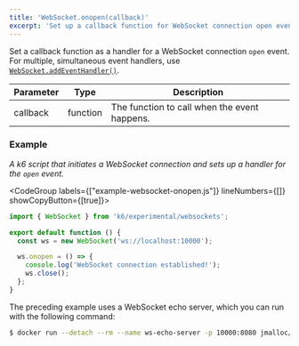 ```yaml
---
title: 'WebSocket.onopen(callback)'
excerpt: 'Set up a callback function for WebSocket connection open event.'
---
```


Set a callback function as a handler for a WebSocket connection `open` event.
For multiple, simultaneous event handlers, use [`WebSocket.addEventHandler()`](/javascript-api/k6-experimental/websockets/websocket/websocket-addeventlistener).

| Parameter | Type     | Description                                  |
| --------- | -------- | -------------------------------------------- |
| callback  | function | The function to call when the event happens. |

### Example

_A k6 script that initiates a WebSocket connection and sets up a handler for the `open` event._

<CodeGroup labels={["example-websocket-onopen.js"]} lineNumbers={[]} showCopyButton={[true]}>

```javascript
import { WebSocket } from 'k6/experimental/websockets';

export default function () {
  const ws = new WebSocket('ws://localhost:10000');

  ws.onopen = () => {
    console.log('WebSocket connection established!');
    ws.close();
  };
}
```

</CodeGroup>

The preceding example uses a WebSocket echo server, which you can run with the following command:

<CodeGroup>

```bash
$ docker run --detach --rm --name ws-echo-server -p 10000:8080 jmalloc/echo-server
```
</CodeGroup>